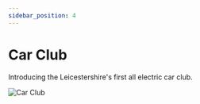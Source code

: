 ```yaml
---
sidebar_position: 4
---
```


# Car Club

Introducing the Leicestershire's first all electric car club.

![Car Club](/img/car-club.jpeg)
